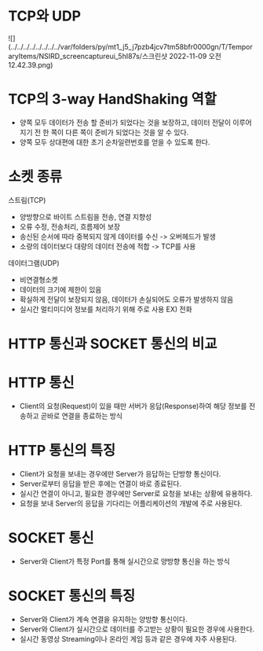 # TCP와 UDP

![](../../../../../../../../var/folders/py/mt1_j5_j7pzb4jcv7tm58bfr0000gn/T/TemporaryItems/NSIRD_screencaptureui_5hI87s/스크린샷 2022-11-09 오전 12.42.39.png)

# TCP의 3-way HandShaking 역할
 
- 양쪽 모두 데이터가 전송 할 준비가 되었다는 것을 보장하고, 데이터 전달이 이루어지기 전 한 쪽이 다른 쪽이 준비가
되었다는 것을 알 수 있다.
- 양쪽 모두 상대편에 대한 초기 순차일련번호를 얻을 수 있도록 한다.

# 소켓 종류

스트림(TCP)

- 양방향으로 바이트 스트림을 전송, 연결 지향성
- 오류 수정, 전송처리, 흐름제어 보장
- 송신된 순서에 따라 중복되지 않게 데이터를 수신 -> 오버헤드가 발생
- 소량의 데이터보다 대량의 데이터 전송에 적합 -> TCP를 사용

데이터그램(UDP)

- 비연결형소켓
- 데이터의 크기에 제한이 있음
- 확실하게 전달이 보장되지 않음, 데이터가 손실되어도 오류가 발생하지 않음
- 실시간 멀티미디어 정보를 처리하기 위해 주로 사용 EX) 전화

# HTTP 통신과 SOCKET 통신의 비교

# HTTP 통신

- Client의 요청(Request)이 있을 때만 서버가 응답(Response)하여 해당 정보를 전송하고 곧바로 연결을 종료하는 방식

# HTTP 통신의 특징

- Client가 요청을 보내는 경우에만 Server가 응답하는 단방향 통신이다.
- Server로부터 응답을 받은 후에는 연결이 바로 종료된다.
- 실시간 연결이 아니고, 필요한 경우에만 Server로 요청을 보내는 상황에 유용하다.
- 요청을 보내 Server의 응답을 기다리는 어플리케이션의 개발에 주로 사용된다.

# SOCKET 통신

- Server와 Client가 특정 Port를 통해 실시간으로 양방향 통신을 하는 방식

# SOCKET 통신의 특징

- Server와 Client가 계속 연결을 유지하는 양방향 통신이다.
- Server와 Client가 실시간으로 데이터를 주고받는 상황이 필요한 경우에 사용한다.
- 실시간 동영상 Streaming이나 온라인 게임 등과 같은 경우에 자주 사용된다.